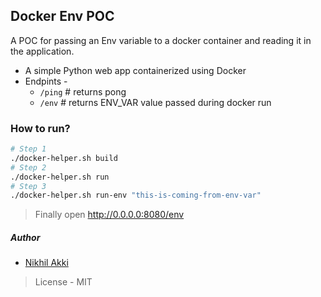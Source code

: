<!--
 Copyright (c) 2023 Nikhil Akki
 
 This software is released under the MIT License.
 https://opensource.org/licenses/MIT
-->

## Docker Env POC

A POC for passing an Env variable to a docker container and reading it in the application.

- A simple Python web app containerized using Docker
- Endpints -
  - `/ping` # returns pong
  - `/env` # returns ENV_VAR value passed during docker run

### How to run?

```bash
# Step 1
./docker-helper.sh build
# Step 2
./docker-helper.sh run
# Step 3
./docker-helper.sh run-env "this-is-coming-from-env-var"

```
> Finally open http://0.0.0.0:8080/env

##### Author

- [Nikhil Akki](nikhilakki.in)

> License - MIT
